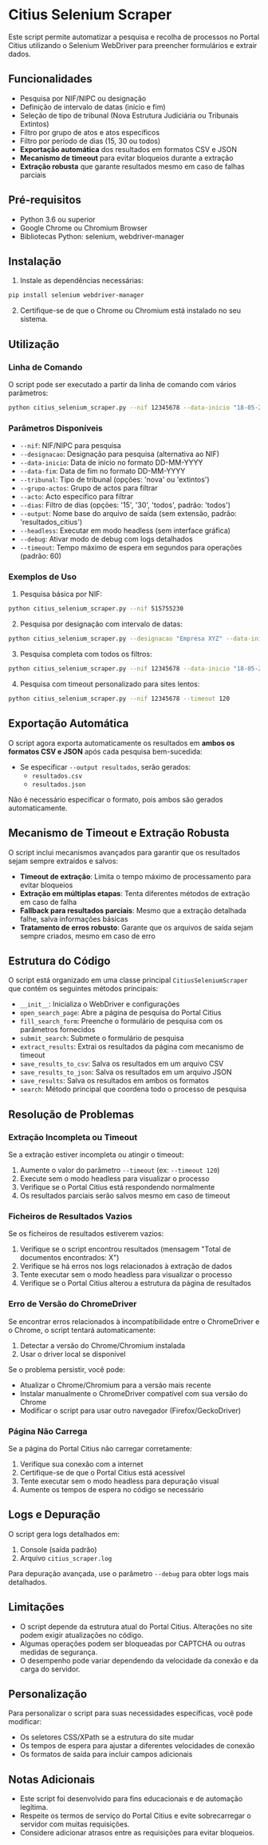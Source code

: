 # Citius Selenium Scraper

Este script permite automatizar a pesquisa e recolha de processos no Portal Citius utilizando o Selenium WebDriver para preencher formulários e extrair dados.

## Funcionalidades

- Pesquisa por NIF/NIPC ou designação
- Definição de intervalo de datas (início e fim)
- Seleção de tipo de tribunal (Nova Estrutura Judiciária ou Tribunais Extintos)
- Filtro por grupo de atos e atos específicos
- Filtro por período de dias (15, 30 ou todos)
- **Exportação automática** dos resultados em formatos CSV e JSON
- **Mecanismo de timeout** para evitar bloqueios durante a extração
- **Extração robusta** que garante resultados mesmo em caso de falhas parciais

## Pré-requisitos

- Python 3.6 ou superior
- Google Chrome ou Chromium Browser
- Bibliotecas Python: selenium, webdriver-manager

## Instalação

1. Instale as dependências necessárias:

```bash
pip install selenium webdriver-manager
```

2. Certifique-se de que o Chrome ou Chromium está instalado no seu sistema.

## Utilização

### Linha de Comando

O script pode ser executado a partir da linha de comando com vários parâmetros:

```bash
python citius_selenium_scraper.py --nif 12345678 --data-inicio "18-05-2025" --data-fim "24-05-2025" --dias todos --output resultados
```

### Parâmetros Disponíveis

- `--nif`: NIF/NIPC para pesquisa
- `--designacao`: Designação para pesquisa (alternativa ao NIF)
- `--data-inicio`: Data de início no formato DD-MM-YYYY
- `--data-fim`: Data de fim no formato DD-MM-YYYY
- `--tribunal`: Tipo de tribunal (opções: 'nova' ou 'extintos')
- `--grupo-actos`: Grupo de actos para filtrar
- `--acto`: Acto específico para filtrar
- `--dias`: Filtro de dias (opções: '15', '30', 'todos', padrão: 'todos')
- `--output`: Nome base do arquivo de saída (sem extensão, padrão: 'resultados_citius')
- `--headless`: Executar em modo headless (sem interface gráfica)
- `--debug`: Ativar modo de debug com logs detalhados
- `--timeout`: Tempo máximo de espera em segundos para operações (padrão: 60)

### Exemplos de Uso

1. Pesquisa básica por NIF:

```bash
python citius_selenium_scraper.py --nif 515755230
```

2. Pesquisa por designação com intervalo de datas:

```bash
python citius_selenium_scraper.py --designacao "Empresa XYZ" --data-inicio "01-01-2025" --data-fim "31-01-2025"
```

3. Pesquisa completa com todos os filtros:

```bash
python citius_selenium_scraper.py --nif 12345678 --data-inicio "18-05-2025" --data-fim "24-05-2025" --tribunal nova --dias todos --output resultados_completos --headless
```

4. Pesquisa com timeout personalizado para sites lentos:

```bash
python citius_selenium_scraper.py --nif 12345678 --timeout 120
```

## Exportação Automática

O script agora exporta automaticamente os resultados em **ambos os formatos CSV e JSON** após cada pesquisa bem-sucedida:

- Se especificar `--output resultados`, serão gerados:
  - `resultados.csv`
  - `resultados.json`

Não é necessário especificar o formato, pois ambos são gerados automaticamente.

## Mecanismo de Timeout e Extração Robusta

O script inclui mecanismos avançados para garantir que os resultados sejam sempre extraídos e salvos:

- **Timeout de extração**: Limita o tempo máximo de processamento para evitar bloqueios
- **Extração em múltiplas etapas**: Tenta diferentes métodos de extração em caso de falha
- **Fallback para resultados parciais**: Mesmo que a extração detalhada falhe, salva informações básicas
- **Tratamento de erros robusto**: Garante que os arquivos de saída sejam sempre criados, mesmo em caso de erro

## Estrutura do Código

O script está organizado em uma classe principal `CitiusSeleniumScraper` que contém os seguintes métodos principais:

- `__init__`: Inicializa o WebDriver e configurações
- `open_search_page`: Abre a página de pesquisa do Portal Citius
- `fill_search_form`: Preenche o formulário de pesquisa com os parâmetros fornecidos
- `submit_search`: Submete o formulário de pesquisa
- `extract_results`: Extrai os resultados da página com mecanismo de timeout
- `save_results_to_csv`: Salva os resultados em um arquivo CSV
- `save_results_to_json`: Salva os resultados em um arquivo JSON
- `save_results`: Salva os resultados em ambos os formatos
- `search`: Método principal que coordena todo o processo de pesquisa

## Resolução de Problemas

### Extração Incompleta ou Timeout

Se a extração estiver incompleta ou atingir o timeout:

1. Aumente o valor do parâmetro `--timeout` (ex: `--timeout 120`)
2. Execute sem o modo headless para visualizar o processo
3. Verifique se o Portal Citius está respondendo normalmente
4. Os resultados parciais serão salvos mesmo em caso de timeout

### Ficheiros de Resultados Vazios

Se os ficheiros de resultados estiverem vazios:

1. Verifique se o script encontrou resultados (mensagem "Total de documentos encontrados: X")
2. Verifique se há erros nos logs relacionados à extração de dados
3. Tente executar sem o modo headless para visualizar o processo
4. Verifique se o Portal Citius alterou a estrutura da página de resultados

### Erro de Versão do ChromeDriver

Se encontrar erros relacionados à incompatibilidade entre o ChromeDriver e o Chrome, o script tentará automaticamente:

1. Detectar a versão do Chrome/Chromium instalada
2. Usar o driver local se disponível

Se o problema persistir, você pode:

- Atualizar o Chrome/Chromium para a versão mais recente
- Instalar manualmente o ChromeDriver compatível com sua versão do Chrome
- Modificar o script para usar outro navegador (Firefox/GeckoDriver)

### Página Não Carrega

Se a página do Portal Citius não carregar corretamente:

1. Verifique sua conexão com a internet
2. Certifique-se de que o Portal Citius está acessível
3. Tente executar sem o modo headless para depuração visual
4. Aumente os tempos de espera no código se necessário

## Logs e Depuração

O script gera logs detalhados em:

1. Console (saída padrão)
2. Arquivo `citius_scraper.log`

Para depuração avançada, use o parâmetro `--debug` para obter logs mais detalhados.

## Limitações

- O script depende da estrutura atual do Portal Citius. Alterações no site podem exigir atualizações no código.
- Algumas operações podem ser bloqueadas por CAPTCHA ou outras medidas de segurança.
- O desempenho pode variar dependendo da velocidade da conexão e da carga do servidor.

## Personalização

Para personalizar o script para suas necessidades específicas, você pode modificar:

- Os seletores CSS/XPath se a estrutura do site mudar
- Os tempos de espera para ajustar a diferentes velocidades de conexão
- Os formatos de saída para incluir campos adicionais

## Notas Adicionais

- Este script foi desenvolvido para fins educacionais e de automação legítima.
- Respeite os termos de serviço do Portal Citius e evite sobrecarregar o servidor com muitas requisições.
- Considere adicionar atrasos entre as requisições para evitar bloqueios.

